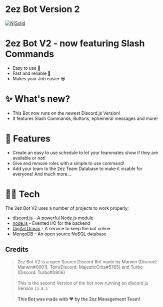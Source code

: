 # 2ez Bot Version 2

[![N|Solid](https://cdn.discordapp.com/attachments/753693196680429698/891694506343284757/2EZ_animated_transparant.gif)](https://discord.gg/2ezcommunity)

# 2ez Bot V2 - now featuring Slash Commands

- Easy to use 🌌
- Fast and reliable 🎇
- Makes your Job easier 😎

# ✨ What's new?

- This Bot now runs on the newest Discord.js Version!
- It features Slash Commands, Buttons, ephemeral messages and more!

# 💎 Features

- Create an easy to use schedule to let your teammates show if they are available or not!
- Give and remove roles with a simple to use command!
- Add your team to the 2ez Team Database to make it visable for everyone! And much more...

# 👨‍💻 Tech

The 2ez Bot V2 uses a number of projects to work properly:

- [discord.js] - A powerful Node.js module
- [node.js] - Evented I/O for the backend
- [Digital Ocean] - A service to keep the bot online
- [MongoDB] - An open source NoSQL database


## Credits

> 2ez Bot V2 is a open Source Discord Bot made by Marwin (Discord: Marwin#0001), Tom(Discord: MajesticCrits#5765) and Turbo (Discord: Turbo#0806)</span> <br> <br>
> This is the second Version of the bot now running on discord.js Version `13.8.1` <br> <br>
> **This Bot was made with ♥ by the 2ez Management Team!**





[//]: # (These are reference links used in the body of this note and get stripped out when the markdown processor does its job. There is no need to format nicely because it shouldn't be seen. Thanks SO - http://stackoverflow.com/questions/4823468/store-comments-in-markdown-syntax)
   [discord.js]: <https://discord.js.org/#/>
   [Digital Ocean]: <https://www.digitalocean.com/>
   [Ace Editor]: <http://ace.ajax.org>
   [node.js]: <http://nodejs.org>
   [MongoDB]: <https://www.mongodb.com/>
